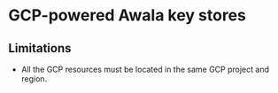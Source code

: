 # GCP-powered Awala key stores

## Limitations

- All the GCP resources must be located in the same GCP project and region.
